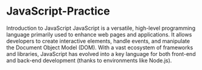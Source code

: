 # JavaScript-Practice

Introduction to JavaScript
JavaScript is a versatile, high-level programming language primarily used to enhance web pages and applications. 
It allows developers to create interactive elements, handle events, and manipulate the Document Object Model (DOM).
With a vast ecosystem of frameworks and libraries, JavaScript has evolved into a key language for both front-end and back-end development (thanks to environments like Node.js). 
